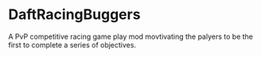 # DaftRacingBuggers

A PvP competitive racing game play mod movtivating the palyers to be the first to complete a series of objectives.